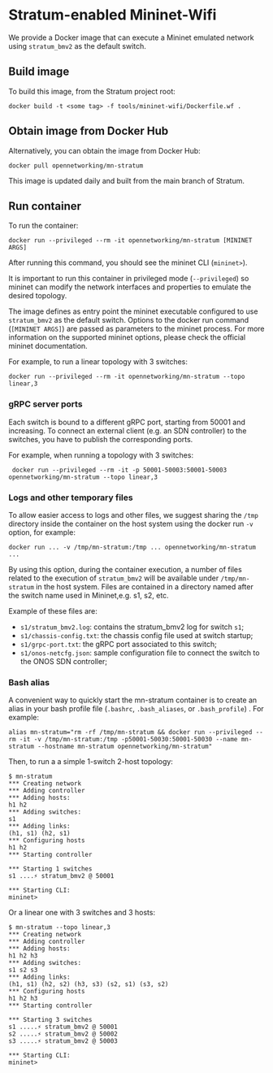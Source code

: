 <!--
Copyright 2018-present Open Networking Foundation

SPDX-License-Identifier: Apache-2.0
-->

# Stratum-enabled Mininet-Wifi

We provide a Docker image that can execute a Mininet emulated network using
`stratum_bmv2` as the default switch.

## Build image

To build this image, from the Stratum project root:

    docker build -t <some tag> -f tools/mininet-wifi/Dockerfile.wf .

## Obtain image from Docker Hub

Alternatively, you can obtain the image from Docker Hub:

    docker pull opennetworking/mn-stratum

This image is updated daily and built from the main branch of Stratum.

## Run container

To run the container:

    docker run --privileged --rm -it opennetworking/mn-stratum [MININET ARGS]

After running this command, you should see the mininet CLI (`mininet>`).

It is important to run this container in privileged mode (`--privileged`) so
mininet can modify the network interfaces and properties to emulate the desired
topology.

The image defines as entry point the mininet executable configured to use
`stratum_bmv2` as the default switch. Options to the docker run command
(`[MININET ARGS]`) are passed as parameters to the mininet process. For more
information on the supported mininet options, please check the official mininet
documentation.

For example, to run a linear topology with 3 switches:

    docker run --privileged --rm -it opennetworking/mn-stratum --topo linear,3

### gRPC server ports

Each switch is bound to a different gRPC port, starting from 50001 and
increasing. To connect an external client (e.g. an SDN controller) to the
switches, you have to publish the corresponding ports.

For example, when running a topology with 3 switches:

     docker run --privileged --rm -it -p 50001-50003:50001-50003 opennetworking/mn-stratum --topo linear,3

### Logs and other temporary files

To allow easier access to logs and other files, we suggest sharing the
`/tmp` directory inside the container on the host system using the docker run
`-v` option, for example:

    docker run ... -v /tmp/mn-stratum:/tmp ... opennetworking/mn-stratum ...

By using this option, during the container execution, a number of files related
to the execution of `stratum_bmv2` will be available under `/tmp/mn-stratum` in the
host system. Files are contained in a directory named after the switch name used in
Mininet,e.g. s1, s2, etc.

Example of these files are:

* `s1/stratum_bmv2.log`: contains the stratum_bmv2 log for switch `s1`;
* `s1/chassis-config.txt`: the chassis config file used at switch startup;
* `s1/grpc-port.txt`: the gRPC port associated to this switch;
* `s1/onos-netcfg.json`: sample configuration file to connect the switch to the ONOS
   SDN controller;

### Bash alias

A convenient way to quickly start the mn-stratum container is to create an alias
in your bash profile file (`.bashrc`, `.bash_aliases`, or `.bash_profile`) . For
example:

    alias mn-stratum="rm -rf /tmp/mn-stratum && docker run --privileged --rm -it -v /tmp/mn-stratum:/tmp -p50001-50030:50001-50030 --name mn-stratum --hostname mn-stratum opennetworking/mn-stratum"

Then, to run a a simple 1-switch 2-host topology:

    $ mn-stratum
    *** Creating network
    *** Adding controller
    *** Adding hosts:
    h1 h2
    *** Adding switches:
    s1
    *** Adding links:
    (h1, s1) (h2, s1)
    *** Configuring hosts
    h1 h2
    *** Starting controller

    *** Starting 1 switches
    s1 ....⚡️ stratum_bmv2 @ 50001

    *** Starting CLI:
    mininet>

Or a linear one with 3 switches and 3 hosts:

    $ mn-stratum --topo linear,3
    *** Creating network
    *** Adding controller
    *** Adding hosts:
    h1 h2 h3
    *** Adding switches:
    s1 s2 s3
    *** Adding links:
    (h1, s1) (h2, s2) (h3, s3) (s2, s1) (s3, s2)
    *** Configuring hosts
    h1 h2 h3
    *** Starting controller

    *** Starting 3 switches
    s1 .....⚡️ stratum_bmv2 @ 50001
    s2 .....⚡️ stratum_bmv2 @ 50002
    s3 .....⚡️ stratum_bmv2 @ 50003

    *** Starting CLI:
    mininet>
